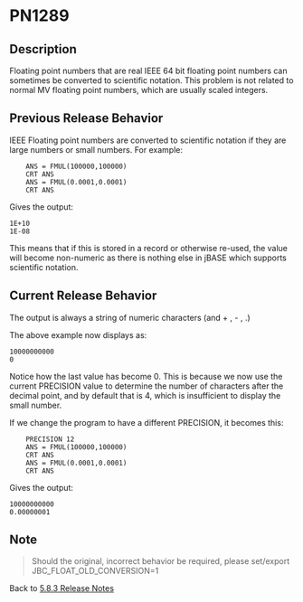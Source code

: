# PN1289

<PageHeader />

## Description

Floating point numbers that are real IEEE 64 bit floating point numbers can sometimes be converted to scientific notation. This problem is not related to normal MV floating point numbers, which are usually scaled integers.

## Previous Release Behavior

IEEE Floating point numbers are converted to scientific notation if they are large numbers or small numbers. For example:

```
    ANS = FMUL(100000,100000)
    CRT ANS
    ANS = FMUL(0.0001,0.0001)
    CRT ANS
```

Gives the output:

```
1E+10
1E-08
```

This means that if this is stored in a record or otherwise re-used, the value will become non-numeric as there is nothing else in jBASE which supports scientific notation.

## Current Release Behavior

The output is always a string of numeric characters (and + , - , .)

The above example now displays as:

```
10000000000
0
```

Notice how the last value has become 0. This is because we now use the current PRECISION value to determine the number of characters after the decimal point, and by default that is 4, which is insufficient to display the small number. 

If we change the program to have a different PRECISION, it becomes this:

```
    PRECISION 12
    ANS = FMUL(100000,100000)
    CRT ANS
    ANS = FMUL(0.0001,0.0001)
    CRT ANS
```

Gives the output:

```
10000000000
0.00000001
```

## Note

>Should the original, incorrect behavior be required, please set/export JBC_FLOAT_OLD_CONVERSION=1

Back to [5.8.3 Release Notes](./../README.md)

<PageFooter />
